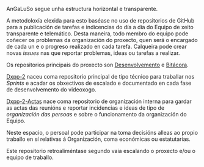 AnGaLuSo segue unha estructura horizontal e transparente.  

A metodoloxía elexida para esto baséase no uso de repositorios de GitHub para a publicación de tarefas e indicencias do día a día do Equipo de xeito transparente e telemático. Desta maneira, todo membro do equipo pode coñecer os problemas da organización do proxecto, quen será o encargado de cada un e o progreso realizado en cada tarefa. Calqueira pode crear novas _issues_ nas que reportar problemas, ideas ou tarefas a realizar.   

Os repositorios principais do proxecto son [Desenvolvemento]() e [Bitácora]().  

[Dxpp-2]() naceu coma repositorio principal de tipo técnico para traballar nos _Sprints_ e acadar os obxectivos de escalado e documentado en cada fase de desenvolvemento do videoxogo.  

[Dxpp-2-Actas]() nace coma repositorio de organización interna para gardar as actas das reunións e reportar incidencias e ideas de tipo de *organización das persoas* e sobre o funcionamento da organización do Equipo.  

Neste espacio, o persoal pode participar na toma decisións alleas ao propio traballo en sí relativas á Organización, coma económicas ou estatutarias.  

Este repositorio retroaliméntase segundo vaia escalando o proxecto e/ou o equipo de traballo.  
